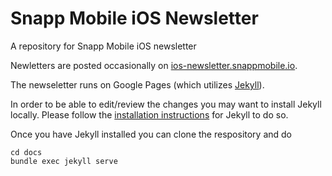 # Snapp Mobile iOS Newsletter

A repository for Snapp Mobile iOS newsletter

Newletters are posted occasionally on [ios-newsletter.snappmobile.io](https://ios-newsletter.snappmobile.io/).

The newseletter runs on Google Pages (which utilizes [Jekyll](https://jekyllrb.com)).

In order to be able to edit/review the changes you may want to install Jekyll locally. Please follow the [installation instructions](https://jekyllrb.com/docs/installation/) for Jekyll to do so.

Once you have Jekyll installed you can clone the respository and do

```(zsh)
cd docs
bundle exec jekyll serve
```
